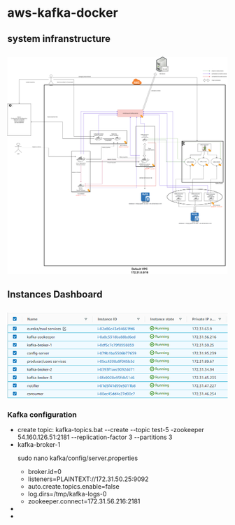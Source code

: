 # aws-kafka-docker
<h2>system infranstructure<h2>
<img src="architecture.png"/>
  
<h2>Instances Dashboard <h2>
<img src="aws.PNG"/>
<h3>Kafka configuration</h3>
<ul>
<li>create topic: kafka-topics.bat --create --topic test-5 -zookeeper 54.160.126.51:2181 --replication-factor 3 --partitions 3</li>
<li>kafka-broker-1</li>
  <p>sudo nano kafka/config/server.properties</p>
  <ul>
  <li>broker.id=0</li>
  <li>listeners=PLAINTEXT://172.31.50.25:9092</li>
  <li>auto.create.topics.enable=false</li>
  <li>log.dirs=/tmp/kafka-logs-0</li>
  <li>zookeeper.connect=172.31.56.216:2181</li>
  </ul>
<li></li>
<li></li>


</ul>
